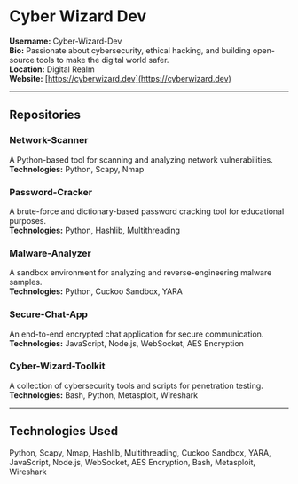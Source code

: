 # Cyber Wizard Dev

**Username:** Cyber-Wizard-Dev  
**Bio:** Passionate about cybersecurity, ethical hacking, and building open-source tools to make the digital world safer.  
**Location:** Digital Realm  
**Website:** [https://cyberwizard.dev](https://cyberwizard.dev)  

---

## Repositories

### Network-Scanner
A Python-based tool for scanning and analyzing network vulnerabilities.  
**Technologies:** Python, Scapy, Nmap  

### Password-Cracker
A brute-force and dictionary-based password cracking tool for educational purposes.  
**Technologies:** Python, Hashlib, Multithreading  

### Malware-Analyzer
A sandbox environment for analyzing and reverse-engineering malware samples.  
**Technologies:** Python, Cuckoo Sandbox, YARA  

### Secure-Chat-App
An end-to-end encrypted chat application for secure communication.  
**Technologies:** JavaScript, Node.js, WebSocket, AES Encryption  

### Cyber-Wizard-Toolkit
A collection of cybersecurity tools and scripts for penetration testing.  
**Technologies:** Bash, Python, Metasploit, Wireshark  

---

## Technologies Used
Python, Scapy, Nmap, Hashlib, Multithreading, Cuckoo Sandbox, YARA, JavaScript, Node.js, WebSocket, AES Encryption, Bash, Metasploit, Wireshark
